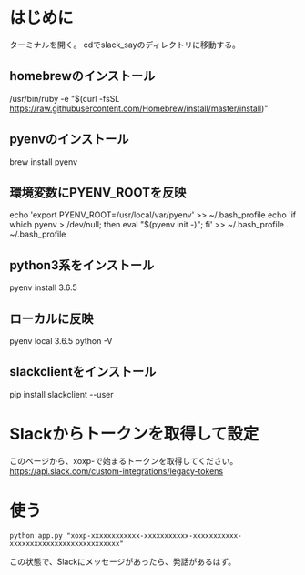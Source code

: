 # はじめに

ターミナルを開く。
cdでslack_sayのディレクトリに移動する。

## homebrewのインストール
/usr/bin/ruby -e "$(curl -fsSL https://raw.githubusercontent.com/Homebrew/install/master/install)"

## pyenvのインストール
brew install pyenv

## 環境変数にPYENV_ROOTを反映
echo 'export PYENV_ROOT=/usr/local/var/pyenv' >> ~/.bash_profile
echo 'if which pyenv > /dev/null; then eval "$(pyenv init -)"; fi' >> ~/.bash_profile
. ~/.bash_profile

## python3系をインストール
pyenv install 3.6.5

## ローカルに反映
pyenv local 3.6.5
python -V

## slackclientをインストール
pip install slackclient --user

# Slackからトークンを取得して設定
このページから、xoxp-で始まるトークンを取得してください。
https://api.slack.com/custom-integrations/legacy-tokens

# 使う

```
python app.py "xoxp-xxxxxxxxxxxx-xxxxxxxxxxx-xxxxxxxxxxx-xxxxxxxxxxxxxxxxxxxxxxxxxxx"
```

この状態で、Slackにメッセージがあったら、発話があるはず。
